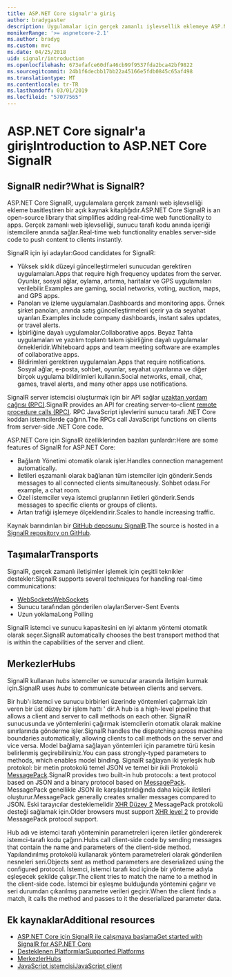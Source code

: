 ```yaml
---
title: ASP.NET Core signalr'a giriş
author: bradygaster
description: Uygulamalar için gerçek zamanlı işlevsellik eklemeye ASP.NET Core SignalR kitaplığı nasıl kolaylaştırdığını öğrenin.
monikerRange: '>= aspnetcore-2.1'
ms.author: bradyg
ms.custom: mvc
ms.date: 04/25/2018
uid: signalr/introduction
ms.openlocfilehash: 673efafce60dfa46cb99f9537fda2bca42bf9822
ms.sourcegitcommit: 24b1f6decbb17bb22a45166e5fdb0845c65af498
ms.translationtype: MT
ms.contentlocale: tr-TR
ms.lasthandoff: 03/01/2019
ms.locfileid: "57077565"
---
```

# <a name="introduction-to-aspnet-core-signalr"></a><span data-ttu-id="ca265-103">ASP.NET Core signalr'a giriş</span><span class="sxs-lookup"><span data-stu-id="ca265-103">Introduction to ASP.NET Core SignalR</span></span>

## <a name="what-is-signalr"></a><span data-ttu-id="ca265-104">SignalR nedir?</span><span class="sxs-lookup"><span data-stu-id="ca265-104">What is SignalR?</span></span>

<span data-ttu-id="ca265-105">ASP.NET Core SignalR, uygulamalara gerçek zamanlı web işlevselliği ekleme basitleştiren bir açık kaynak kitaplığıdır.</span><span class="sxs-lookup"><span data-stu-id="ca265-105">ASP.NET Core SignalR is an open-source library that simplifies adding real-time web functionality to apps.</span></span> <span data-ttu-id="ca265-106">Gerçek zamanlı web işlevselliği, sunucu tarafı kodu anında içeriği istemcilere anında sağlar.</span><span class="sxs-lookup"><span data-stu-id="ca265-106">Real-time web functionality enables server-side code to push content to clients instantly.</span></span>

<span data-ttu-id="ca265-107">SignalR için iyi adaylar:</span><span class="sxs-lookup"><span data-stu-id="ca265-107">Good candidates for SignalR:</span></span>

* <span data-ttu-id="ca265-108">Yüksek sıklık düzeyi güncelleştirmeleri sunucudan gerektiren uygulamaları.</span><span class="sxs-lookup"><span data-stu-id="ca265-108">Apps that require high frequency updates from the server.</span></span> <span data-ttu-id="ca265-109">Oyunlar, sosyal ağlar, oylama, artırma, haritalar ve GPS uygulamaları verilebilir.</span><span class="sxs-lookup"><span data-stu-id="ca265-109">Examples are gaming, social networks, voting, auction, maps, and GPS apps.</span></span>
* <span data-ttu-id="ca265-110">Panoları ve izleme uygulamaları.</span><span class="sxs-lookup"><span data-stu-id="ca265-110">Dashboards and monitoring apps.</span></span> <span data-ttu-id="ca265-111">Örnek şirket panoları, anında satış güncelleştirmeleri içerir ya da seyahat uyarıları.</span><span class="sxs-lookup"><span data-stu-id="ca265-111">Examples include company dashboards, instant sales updates, or travel alerts.</span></span>
* <span data-ttu-id="ca265-112">İşbirliğine dayalı uygulamalar.</span><span class="sxs-lookup"><span data-stu-id="ca265-112">Collaborative apps.</span></span> <span data-ttu-id="ca265-113">Beyaz Tahta uygulamaları ve yazılım toplantı takım işbirliğine dayalı uygulamalar örnekleridir.</span><span class="sxs-lookup"><span data-stu-id="ca265-113">Whiteboard apps and team meeting software are examples of collaborative apps.</span></span>
* <span data-ttu-id="ca265-114">Bildirimleri gerektiren uygulamaları.</span><span class="sxs-lookup"><span data-stu-id="ca265-114">Apps that require notifications.</span></span> <span data-ttu-id="ca265-115">Sosyal ağlar, e-posta, sohbet, oyunlar, seyahat uyarılarına ve diğer birçok uygulama bildirimleri kullanın.</span><span class="sxs-lookup"><span data-stu-id="ca265-115">Social networks, email, chat, games, travel alerts, and many other apps use notifications.</span></span>

<span data-ttu-id="ca265-116">SignalR server istemcisi oluşturmak için bir API sağlar [uzaktan yordam çağrısı (RPC)](https://wikipedia.org/wiki/Remote_procedure_call).</span><span class="sxs-lookup"><span data-stu-id="ca265-116">SignalR provides an API for creating server-to-client [remote procedure calls (RPC)](https://wikipedia.org/wiki/Remote_procedure_call).</span></span> <span data-ttu-id="ca265-117">RPC JavaScript işlevlerini sunucu tarafı .NET Core koddan istemcilerde çağırın.</span><span class="sxs-lookup"><span data-stu-id="ca265-117">The RPCs call JavaScript functions on clients from server-side .NET Core code.</span></span>

<span data-ttu-id="ca265-118">ASP.NET Core için SignalR özelliklerinden bazıları şunlardır:</span><span class="sxs-lookup"><span data-stu-id="ca265-118">Here are some features of SignalR for ASP.NET Core:</span></span>

* <span data-ttu-id="ca265-119">Bağlantı Yönetimi otomatik olarak işler.</span><span class="sxs-lookup"><span data-stu-id="ca265-119">Handles connection management automatically.</span></span>
* <span data-ttu-id="ca265-120">İletileri eşzamanlı olarak bağlanan tüm istemciler için gönderir.</span><span class="sxs-lookup"><span data-stu-id="ca265-120">Sends messages to all connected clients simultaneously.</span></span> <span data-ttu-id="ca265-121">Sohbet odası.</span><span class="sxs-lookup"><span data-stu-id="ca265-121">For example, a chat room.</span></span>
* <span data-ttu-id="ca265-122">Özel istemciler veya istemci gruplarının iletileri gönderir.</span><span class="sxs-lookup"><span data-stu-id="ca265-122">Sends messages to specific clients or groups of clients.</span></span>
* <span data-ttu-id="ca265-123">Artan trafiği işlemeye ölçeklendirir.</span><span class="sxs-lookup"><span data-stu-id="ca265-123">Scales to handle increasing traffic.</span></span>

<span data-ttu-id="ca265-124">Kaynak barındırılan bir [GitHub deposunu SignalR](https://github.com/aspnet/AspNetCore/tree/master/src/SignalR).</span><span class="sxs-lookup"><span data-stu-id="ca265-124">The source is hosted in a [SignalR repository on GitHub](https://github.com/aspnet/AspNetCore/tree/master/src/SignalR).</span></span>

## <a name="transports"></a><span data-ttu-id="ca265-125">Taşımalar</span><span class="sxs-lookup"><span data-stu-id="ca265-125">Transports</span></span>

<span data-ttu-id="ca265-126">SignalR, gerçek zamanlı iletişimler işlemek için çeşitli teknikler destekler:</span><span class="sxs-lookup"><span data-stu-id="ca265-126">SignalR supports several techniques for handling real-time communications:</span></span>

* [<span data-ttu-id="ca265-127">WebSockets</span><span class="sxs-lookup"><span data-stu-id="ca265-127">WebSockets</span></span>](https://tools.ietf.org/html/rfc7118)
* <span data-ttu-id="ca265-128">Sunucu tarafından gönderilen olayları</span><span class="sxs-lookup"><span data-stu-id="ca265-128">Server-Sent Events</span></span>
* <span data-ttu-id="ca265-129">Uzun yoklama</span><span class="sxs-lookup"><span data-stu-id="ca265-129">Long Polling</span></span>

<span data-ttu-id="ca265-130">SignalR istemci ve sunucu kapasitesini en iyi aktarım yöntemi otomatik olarak seçer.</span><span class="sxs-lookup"><span data-stu-id="ca265-130">SignalR automatically chooses the best transport method that is within the capabilities of the server and client.</span></span>

## <a name="hubs"></a><span data-ttu-id="ca265-131">Merkezler</span><span class="sxs-lookup"><span data-stu-id="ca265-131">Hubs</span></span>

<span data-ttu-id="ca265-132">SignalR kullanan *hubs* istemciler ve sunucular arasında iletişim kurmak için.</span><span class="sxs-lookup"><span data-stu-id="ca265-132">SignalR uses *hubs* to communicate between clients and servers.</span></span>

<span data-ttu-id="ca265-133">Bir hub'ı istemci ve sunucu birbirleri üzerinde yöntemleri çağırmak izin veren bir üst düzey bir işlem hattı ' dir.</span><span class="sxs-lookup"><span data-stu-id="ca265-133">A hub is a high-level pipeline that allows a client and server to call methods on each other.</span></span> <span data-ttu-id="ca265-134">SignalR sunucusunda ve yöntemlerini çağırmak istemcilerin otomatik olarak makine sınırlarında gönderme işler.</span><span class="sxs-lookup"><span data-stu-id="ca265-134">SignalR handles the dispatching across machine boundaries automatically, allowing clients to call methods on the server and vice versa.</span></span> <span data-ttu-id="ca265-135">Model bağlama sağlayan yöntemleri için parametre türü kesin belirlenmiş geçirebilirsiniz.</span><span class="sxs-lookup"><span data-stu-id="ca265-135">You can pass strongly-typed parameters to methods, which enables model binding.</span></span> <span data-ttu-id="ca265-136">SignalR sağlayan iki yerleşik hub protokol: bir metin protokolü temel JSON ve temel bir ikili Protokolü [MessagePack](https://msgpack.org/).</span><span class="sxs-lookup"><span data-stu-id="ca265-136">SignalR provides two built-in hub protocols: a text protocol based on JSON and a binary protocol based on [MessagePack](https://msgpack.org/).</span></span>  <span data-ttu-id="ca265-137">MessagePack genellikle JSON ile karşılaştırıldığında daha küçük iletileri oluşturur.</span><span class="sxs-lookup"><span data-stu-id="ca265-137">MessagePack generally creates smaller messages compared to JSON.</span></span> <span data-ttu-id="ca265-138">Eski tarayıcılar desteklemelidir [XHR Düzey 2](https://caniuse.com/#feat=xhr2) MessagePack protokolü desteği sağlamak için.</span><span class="sxs-lookup"><span data-stu-id="ca265-138">Older browsers must support [XHR level 2](https://caniuse.com/#feat=xhr2) to provide MessagePack protocol support.</span></span>

<span data-ttu-id="ca265-139">Hub adı ve istemci tarafı yönteminin parametreleri içeren iletiler göndererek istemci-tarafı kodu çağırın.</span><span class="sxs-lookup"><span data-stu-id="ca265-139">Hubs call client-side code by sending messages that contain the name and parameters of the client-side method.</span></span> <span data-ttu-id="ca265-140">Yapılandırılmış protokolü kullanarak yöntem parametreleri olarak gönderilen nesneleri seri.</span><span class="sxs-lookup"><span data-stu-id="ca265-140">Objects sent as method parameters are deserialized using the configured protocol.</span></span> <span data-ttu-id="ca265-141">İstemci, istemci tarafı kod içinde bir yönteme adıyla eşleşecek şekilde çalışır.</span><span class="sxs-lookup"><span data-stu-id="ca265-141">The client tries to match the name to a method in the client-side code.</span></span> <span data-ttu-id="ca265-142">İstemci bir eşleşme bulduğunda yöntemini çağırır ve seri durumdan çıkarılmış parametre verileri geçirir.</span><span class="sxs-lookup"><span data-stu-id="ca265-142">When the client finds a match, it calls the method and passes to it the deserialized parameter data.</span></span>

## <a name="additional-resources"></a><span data-ttu-id="ca265-143">Ek kaynaklar</span><span class="sxs-lookup"><span data-stu-id="ca265-143">Additional resources</span></span>

* [<span data-ttu-id="ca265-144">ASP.NET Core için SignalR ile çalışmaya başlama</span><span class="sxs-lookup"><span data-stu-id="ca265-144">Get started with SignalR for ASP.NET Core</span></span>](xref:tutorials/signalr)
* [<span data-ttu-id="ca265-145">Desteklenen Platformlar</span><span class="sxs-lookup"><span data-stu-id="ca265-145">Supported Platforms</span></span>](xref:signalr/supported-platforms)
* [<span data-ttu-id="ca265-146">Merkezler</span><span class="sxs-lookup"><span data-stu-id="ca265-146">Hubs</span></span>](xref:signalr/hubs)
* [<span data-ttu-id="ca265-147">JavaScript istemcisi</span><span class="sxs-lookup"><span data-stu-id="ca265-147">JavaScript client</span></span>](xref:signalr/javascript-client)
